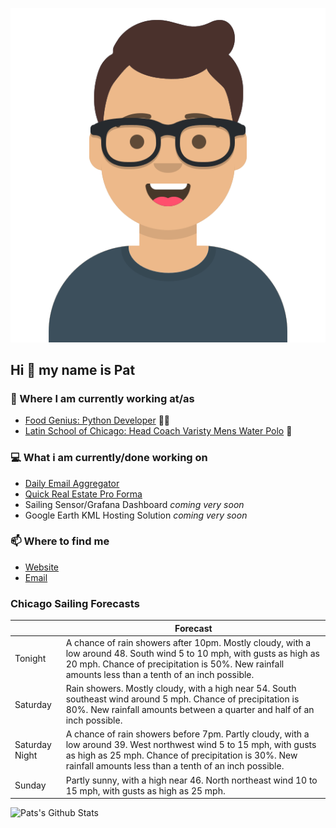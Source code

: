 [![Social banner for p-j-falconer](https://raw.githubusercontent.com/P-J-FALCONER/P-J-FALCONER/master/assets/avataaars.svg)](https://patfalconer.com/)
## Hi :wave: my name is Pat

### 💼 Where I am currently working at/as
- [Food Genius: Python Developer](https://getfoodgenius.com/) 🍔🐍
- [Latin School of Chicago: Head Coach Varisty Mens Water Polo](https://www.latinschool.org/) 🤽


### 💻 What i am currently/done working on
 - [Daily Email Aggregator](https://github.com/P-J-FALCONER/dott_daily_mail)
 - [Quick Real Estate Pro Forma](https://github.com/P-J-FALCONER/henry)
 - Sailing Sensor/Grafana Dashboard *coming very soon*
 - Google Earth KML Hosting Solution *coming very soon*

### 📫 Where to find me
 - [Website](https://patfalconer.com/)
 - [Email](mailto:patrick.j.falconer@gmail.com)


### Chicago Sailing Forecasts
|   | Forecast  |
|---|---|
| Tonight | A chance of rain showers after 10pm. Mostly cloudy, with a low around 48. South wind 5 to 10 mph, with gusts as high as 20 mph. Chance of precipitation is 50%. New rainfall amounts less than a tenth of an inch possible. |
| Saturday | Rain showers. Mostly cloudy, with a high near 54. South southeast wind around 5 mph. Chance of precipitation is 80%. New rainfall amounts between a quarter and half of an inch possible. |
| Saturday Night | A chance of rain showers before 7pm. Partly cloudy, with a low around 39. West northwest wind 5 to 15 mph, with gusts as high as 25 mph. Chance of precipitation is 30%. New rainfall amounts less than a tenth of an inch possible. |
| Sunday | Partly sunny, with a high near 46. North northeast wind 10 to 15 mph, with gusts as high as 25 mph. |

![Pats's Github Stats](https://github-readme-stats.vercel.app/api?username=p-j-falconer&show_icons=true&theme=radical)
